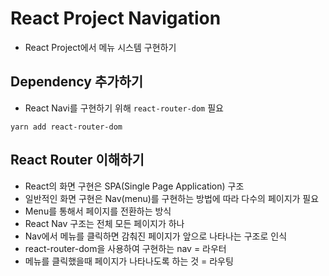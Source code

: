 # React Project Navigation

- React Project에서 메뉴 시스템 구현하기

## Dependency 추가하기

- React Navi를 구현하기 위해 `react-router-dom` 필요

```
yarn add react-router-dom
```

## React Router 이해하기

- React의 화면 구현은 SPA(Single Page Application) 구조
- 일반적인 화면 구현은 Nav(menu)를 구현하는 방법에 따라 다수의 페이지가 필요
- Menu를 통해서 페이지를 전환하는 방식
- React Nav 구조는 전체 모든 페이지가 하나
- Nav에서 메뉴를 클릭하면 감춰진 페이지가 앞으로 나타나는 구조로 인식
- react-router-dom을 사용하여 구현하는 nav = 라우터
- 메뉴를 클릭했을때 페이지가 나타나도록 하는 것 = 라우팅
